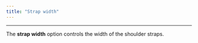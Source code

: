 ```yaml
---
title: "Strap width"
---
```


***

The **strap width** option controls the width of the shoulder straps.




